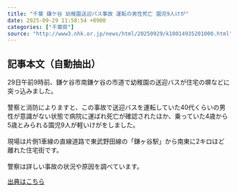 ```yaml
---
title: "千葉 鎌ケ谷 幼稚園送迎バス事故 運転の男性死亡 園児9人けが"
date: 2025-09-29 11:58:54 +0900
categories: ["千葉県"]
source: "http://www3.nhk.or.jp/news/html/20250929/k10014935201000.html"
---
```


## 記事本文（自動抽出）
<div><div class="body-text">
										<p>29日午前9時前、鎌ケ谷市南鎌ケ谷の市道で幼稚園の送迎バスが住宅の塀などに突っ込みました。<br><br>警察と消防によりますと、この事故で送迎バスを運転していた40代くらいの男性が意識がない状態で病院に運ばれ死亡が確認されたほか、乗っていた4歳から5歳とみられる園児9人が軽いけがをしました。<br><br>現場は片側1車線の直線道路で東武野田線の「鎌ヶ谷駅」から南東に2キロほど離れた住宅街です。<br><br>警察は詳しい事故の状況や原因を調べています。</p>
								</div>
							</div>

[出典はこちら](http://www3.nhk.or.jp/news/html/20250929/k10014935201000.html)
